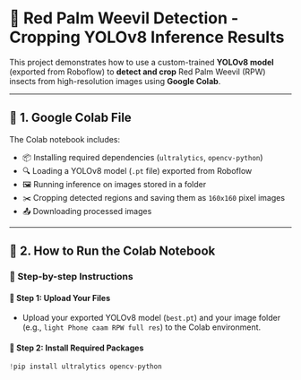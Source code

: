 # 🐛 Red Palm Weevil Detection - Cropping YOLOv8 Inference Results

This project demonstrates how to use a custom-trained **YOLOv8 model** (exported from Roboflow) to **detect and crop** Red Palm Weevil (RPW) insects from high-resolution images using **Google Colab**.

---

## 📁 1. Google Colab File

The Colab notebook includes:

- 📦 Installing required dependencies (`ultralytics`, `opencv-python`)
- 🔍 Loading a YOLOv8 model (`.pt` file) exported from Roboflow
- 🖼️ Running inference on images stored in a folder
- ✂️ Cropping detected regions and saving them as `160x160` pixel images
- 📤 Downloading processed images

---

## 🚀 2. How to Run the Colab Notebook

### 🔧 Step-by-step Instructions

#### 📌 Step 1: Upload Your Files
- Upload your exported YOLOv8 model (`best.pt`) and your image folder (e.g., `light Phone caam RPW full res`) to the Colab environment.

#### 📌 Step 2: Install Required Packages

```python
!pip install ultralytics opencv-python
